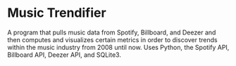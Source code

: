 # Music Trendifier

A program that pulls music data from Spotify, Billboard, and Deezer and then computes and visualizes certain metrics in order to discover trends within the music industry from 2008 until now. Uses Python, the Spotify API, Billboard API, Deezer API, and SQLite3.
